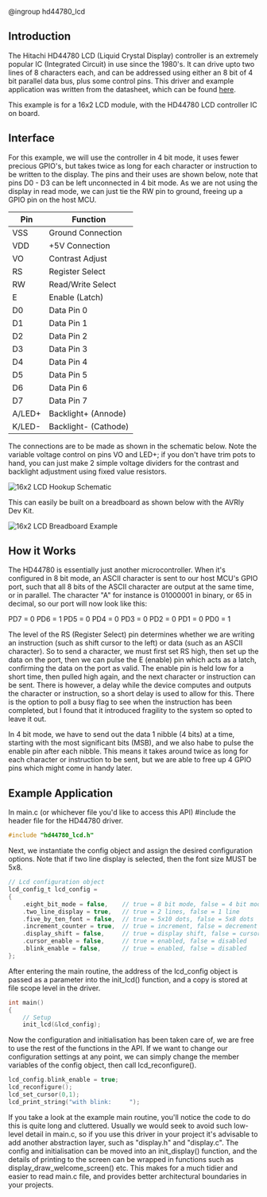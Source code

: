 @ingroup hd44780_lcd

## Introduction

The Hitachi HD44780 LCD (Liquid Crystal Display) controller is an extremely popular IC (Integrated Circuit) in use since the 1980's. It can drive upto two lines of 8 characters each, and can be addressed using either an 8 bit of 4 bit parallel data bus, plus some control pins. This driver and example application was written from the datasheet, which can be found [here][HD44780_Datasheet_URL].

This example is for a 16x2 LCD module, with the HD44780 LCD controller IC on board. 


## Interface

For this example, we will use the controller in 4 bit mode, it uses fewer precious GPIO's, but takes twice as long for each character or instruction to be written to the display. The pins and their uses are shown below, note that pins D0 - D3 can be left unconnected in 4 bit mode. As we are not using the display in read mode, we can just tie the RW pin to ground, freeing up a GPIO pin on the host MCU. 

| Pin      | Function            |
| -------- | -------------       |
| VSS	   | Ground Connection   |
| VDD      | +5V Connection      |
| VO       | Contrast Adjust     |
| RS       | Register Select     |
| RW       | Read/Write Select   |
| E        | Enable (Latch)      |
| D0       | Data Pin 0          |
| D1       | Data Pin 1          |
| D2       | Data Pin 2          |
| D3       | Data Pin 3          |
| D4       | Data Pin 4          |
| D5       | Data Pin 5          |
| D6       | Data Pin 6          |
| D7       | Data Pin 7          |
| A/LED+   | Backlight+ (Annode) |
| K/LED-   | Backlight- (Cathode)|


The connections are to be made as shown in the schematic below. Note the variable voltage control on pins VO and LED+; if you don't have trim pots to hand, you can just make 2 simple voltage dividers for the contrast and backlight adjustment using fixed value resistors. 

![16x2 LCD Hookup Schematic](./images/16x2_hookup_schem.png)

This can easily be built on a breadboard as shown below with the AVRly Dev Kit. 

![16x2 LCD Breadboard Example](./images/16x2_breadboard_example.jpg)


## How it Works

The HD44780 is essentially just another microcontroller. When it's configured in 8 bit mode, an ASCII character is sent to our host MCU's GPIO port, such that all 8 bits of the ASCII character are output at the same time, or in parallel. The character "A" for instance is 01000001 in binary, or 65 in decimal, so our port will now look like this:

PD7 = 0
PD6 = 1
PD5 = 0
PD4 = 0
PD3 = 0
PD2 = 0
PD1 = 0
PD0 = 1

The level of the RS (Register Select) pin determines whether we are writing an instruction (such as shift cursor to the left) or data (such as an ASCII character). So to send a character, we must first set RS high, then set up the data on the port, then we can pulse the E (enable) pin which acts as a latch, confirming the data on the port as valid. The enable pin is held low for a short time, then pulled high again, and the next character or instruction can be sent. There is however, a delay while the device computes and outputs the character or instruction, so a short delay is used to allow for this. There is the option to poll a busy flag to see when the instruction has been completed, but I found that it introduced fragility to the system so opted to leave it out. 

In 4 bit mode, we have to send out the data 1 nibble (4 bits) at a time, starting with the most significant bits (MSB), and we also habe to pulse the enable pin after each nibble. This means it takes around twice as long for each character or instruction to be sent, but we are able to free up 4 GPIO pins which might come in handy later.


## Example Application

In main.c (or whichever file you'd like to access this API) #include the header file for the HD44780 driver.

```C
#include "hd44780_lcd.h"
```

Next, we instantiate the config object and assign the desired configuration options. Note that if two line display is selected, then the font size MUST be 5x8. 

```C
// Lcd configuration object
lcd_config_t lcd_config =
{
	.eight_bit_mode = false,  	// true = 8 bit mode, false = 4 bit mode
	.two_line_display = true,   // true = 2 lines, false = 1 line
  	.five_by_ten_font = false,  // true = 5x10 dots, false = 5x8 dots
  	.increment_counter = true,  // true = increment, false = decrement
  	.display_shift = false,  	// true = display shift, false = cursor shift
  	.cursor_enable = false,  	// true = enabled, false = disabled
  	.blink_enable = false,   	// true = enabled, false = disabled
};
```

After entering the main routine, the address of the lcd_config object is passed as a parameter into the init_lcd() function, and a copy is stored at file scope level in the driver. 

```C
int main()
{
	// Setup
	init_lcd(&lcd_config);
```

Now the configuration and initialisation has been taken care of, we are free to use the rest of the functions in the API. If we want to change our configuration settings at any point, we can simply change the member variables of the config object, then call lcd_reconfigure().

```C
lcd_config.blink_enable = true;
lcd_reconfigure();
lcd_set_cursor(0,1);
lcd_print_string("with blink:     ");
```

If you take a look at the example main routine, you'll notice the code to do this is quite long and cluttered. Usually we would seek to avoid such low-level detail in main.c, so if you use this driver in your project it's advisable to add another abstraction layer, such as "display.h" and "display.c". The config and initialisation can be moved into an init_display() function, and the details of printing to the screen can be wrapped in functions such as display_draw_welcome_screen() etc. This makes for a much tidier and easier to read main.c file, and provides better architectural boundaries in your projects. 


[HD44780_Datasheet_URL]: https://pdf1.alldatasheet.com/datasheet-pdf/view/63673/HITACHI/HD44780.html